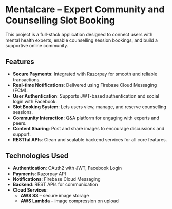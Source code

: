 # Mentalcare – Expert Community and Counselling Slot Booking  

This project is a full-stack application designed to connect users with mental health experts, enable counselling session bookings, and build a supportive online community.  

## Features  
- **Secure Payments**: Integrated with Razorpay for smooth and reliable transactions.  
- **Real-time Notifications**: Delivered using Firebase Cloud Messaging (FCM).  
- **User Authentication**: Supports JWT-based authentication and social login with Facebook.  
- **Slot Booking System**: Lets users view, manage, and reserve counselling sessions.  
- **Community Interaction**: Q&A platform for engaging with experts and peers.  
- **Content Sharing**: Post and share images to encourage discussions and support.  
- **RESTful APIs**: Clean and scalable backend services for all core features.  

## Technologies Used  
- **Authentication**: OAuth2 with JWT, Facebook Login  
- **Payments**: Razorpay API  
- **Notifications**: Firebase Cloud Messaging  
- **Backend**: REST APIs for communication  
- **Cloud Services**:  
  - **AWS S3** – secure image storage  
  - **AWS Lambda** – image compression on upload  
